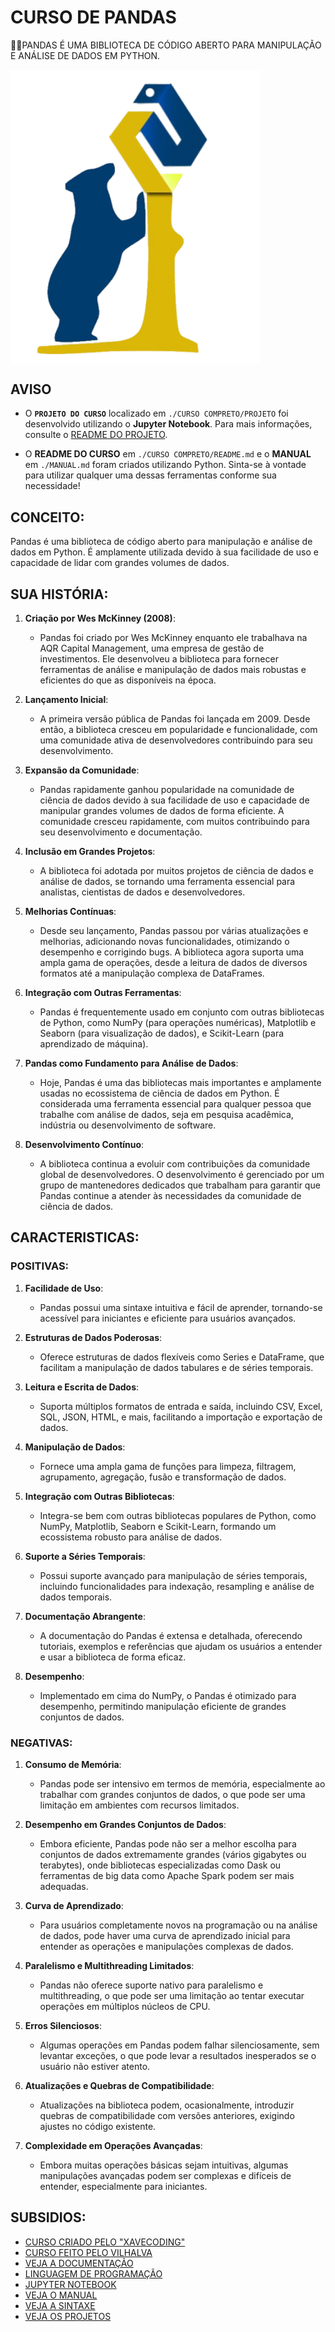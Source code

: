 # CURSO DE PANDAS
👨‍⚖️PANDAS É UMA BIBLIOTECA DE CÓDIGO ABERTO PARA MANIPULAÇÃO E ANÁLISE DE DADOS EM PYTHON.

<img src="FOTO.png" align="center" width="400"> <br>

## AVISO
- O **`PROJETO DO CURSO`** localizado em `./CURSO COMPRETO/PROJETO` foi desenvolvido utilizando o **Jupyter Notebook**. Para mais informações, consulte o [README DO PROJETO](./CURSO%20COMPRETO/PROJETO/README.md).

- O **README DO CURSO** em `./CURSO COMPRETO/README.md` e o **MANUAL** em `./MANUAL.md` foram criados utilizando Python. Sinta-se à vontade para utilizar qualquer uma dessas ferramentas conforme sua necessidade!

## CONCEITO:
Pandas é uma biblioteca de código aberto para manipulação e análise de dados em Python. É amplamente utilizada devido à sua facilidade de uso e capacidade de lidar com grandes volumes de dados. 

## SUA HISTÓRIA:
1. **Criação por Wes McKinney (2008)**:
   - Pandas foi criado por Wes McKinney enquanto ele trabalhava na AQR Capital Management, uma empresa de gestão de investimentos. Ele desenvolveu a biblioteca para fornecer ferramentas de análise e manipulação de dados mais robustas e eficientes do que as disponíveis na época.

2. **Lançamento Inicial**:
   - A primeira versão pública de Pandas foi lançada em 2009. Desde então, a biblioteca cresceu em popularidade e funcionalidade, com uma comunidade ativa de desenvolvedores contribuindo para seu desenvolvimento.

3. **Expansão da Comunidade**:
   - Pandas rapidamente ganhou popularidade na comunidade de ciência de dados devido à sua facilidade de uso e capacidade de manipular grandes volumes de dados de forma eficiente. A comunidade cresceu rapidamente, com muitos contribuindo para seu desenvolvimento e documentação.

4. **Inclusão em Grandes Projetos**:
   - A biblioteca foi adotada por muitos projetos de ciência de dados e análise de dados, se tornando uma ferramenta essencial para analistas, cientistas de dados e desenvolvedores.

5. **Melhorias Contínuas**:
   - Desde seu lançamento, Pandas passou por várias atualizações e melhorias, adicionando novas funcionalidades, otimizando o desempenho e corrigindo bugs. A biblioteca agora suporta uma ampla gama de operações, desde a leitura de dados de diversos formatos até a manipulação complexa de DataFrames.

6. **Integração com Outras Ferramentas**:
   - Pandas é frequentemente usado em conjunto com outras bibliotecas de Python, como NumPy (para operações numéricas), Matplotlib e Seaborn (para visualização de dados), e Scikit-Learn (para aprendizado de máquina).

7. **Pandas como Fundamento para Análise de Dados**:
   - Hoje, Pandas é uma das bibliotecas mais importantes e amplamente usadas no ecossistema de ciência de dados em Python. É considerada uma ferramenta essencial para qualquer pessoa que trabalhe com análise de dados, seja em pesquisa acadêmica, indústria ou desenvolvimento de software.

8. **Desenvolvimento Contínuo**:
   - A biblioteca continua a evoluir com contribuições da comunidade global de desenvolvedores. O desenvolvimento é gerenciado por um grupo de mantenedores dedicados que trabalham para garantir que Pandas continue a atender às necessidades da comunidade de ciência de dados.

## CARACTERISTICAS:
### POSITIVAS:
1. **Facilidade de Uso**:
   - Pandas possui uma sintaxe intuitiva e fácil de aprender, tornando-se acessível para iniciantes e eficiente para usuários avançados.
   
2. **Estruturas de Dados Poderosas**:
   - Oferece estruturas de dados flexíveis como Series e DataFrame, que facilitam a manipulação de dados tabulares e de séries temporais.

3. **Leitura e Escrita de Dados**:
   - Suporta múltiplos formatos de entrada e saída, incluindo CSV, Excel, SQL, JSON, HTML, e mais, facilitando a importação e exportação de dados.

4. **Manipulação de Dados**:
   - Fornece uma ampla gama de funções para limpeza, filtragem, agrupamento, agregação, fusão e transformação de dados.

5. **Integração com Outras Bibliotecas**:
   - Integra-se bem com outras bibliotecas populares de Python, como NumPy, Matplotlib, Seaborn e Scikit-Learn, formando um ecossistema robusto para análise de dados.

6. **Suporte a Séries Temporais**:
   - Possui suporte avançado para manipulação de séries temporais, incluindo funcionalidades para indexação, resampling e análise de dados temporais.

7. **Documentação Abrangente**:
   - A documentação do Pandas é extensa e detalhada, oferecendo tutoriais, exemplos e referências que ajudam os usuários a entender e usar a biblioteca de forma eficaz.

8. **Desempenho**:
   - Implementado em cima do NumPy, o Pandas é otimizado para desempenho, permitindo manipulação eficiente de grandes conjuntos de dados.

### NEGATIVAS:
1. **Consumo de Memória**:
   - Pandas pode ser intensivo em termos de memória, especialmente ao trabalhar com grandes conjuntos de dados, o que pode ser uma limitação em ambientes com recursos limitados.

2. **Desempenho em Grandes Conjuntos de Dados**:
   - Embora eficiente, Pandas pode não ser a melhor escolha para conjuntos de dados extremamente grandes (vários gigabytes ou terabytes), onde bibliotecas especializadas como Dask ou ferramentas de big data como Apache Spark podem ser mais adequadas.

3. **Curva de Aprendizado**:
   - Para usuários completamente novos na programação ou na análise de dados, pode haver uma curva de aprendizado inicial para entender as operações e manipulações complexas de dados.

4. **Paralelismo e Multithreading Limitados**:
   - Pandas não oferece suporte nativo para paralelismo e multithreading, o que pode ser uma limitação ao tentar executar operações em múltiplos núcleos de CPU.

5. **Erros Silenciosos**:
   - Algumas operações em Pandas podem falhar silenciosamente, sem levantar exceções, o que pode levar a resultados inesperados se o usuário não estiver atento.

6. **Atualizações e Quebras de Compatibilidade**:
   - Atualizações na biblioteca podem, ocasionalmente, introduzir quebras de compatibilidade com versões anteriores, exigindo ajustes no código existente.

7. **Complexidade em Operações Avançadas**:
   - Embora muitas operações básicas sejam intuitivas, algumas manipulações avançadas podem ser complexas e difíceis de entender, especialmente para iniciantes.

## SUBSIDIOS:
- [CURSO CRIADO PELO "XAVECODING"](https://youtube.com/playlist?list=PL3ZslI15yo2pfkf7EGNR14xTwe-wZ2bNX&si=tBuWCmwIqx_vNtLP)
- [CURSO FEITO PELO VILHALVA](https://github.com/VILHALVA)
- [VEJA A DOCUMENTAÇÃO](https://pandas.pydata.org/docs/)
- [LINGUAGEM DE PROGRAMAÇÃO](https://github.com/VILHALVA/CURSO-DE-PYTHON)
- [JUPYTER NOTEBOOK](https://jupyter.org/)
- [VEJA O MANUAL](./MANUAL.md)
- [VEJA A SINTAXE](./SINTAXE.md)
- [VEJA OS PROJETOS](https://github.com/VILHALVA?tab=repositories&q=topic:PANDAS)


